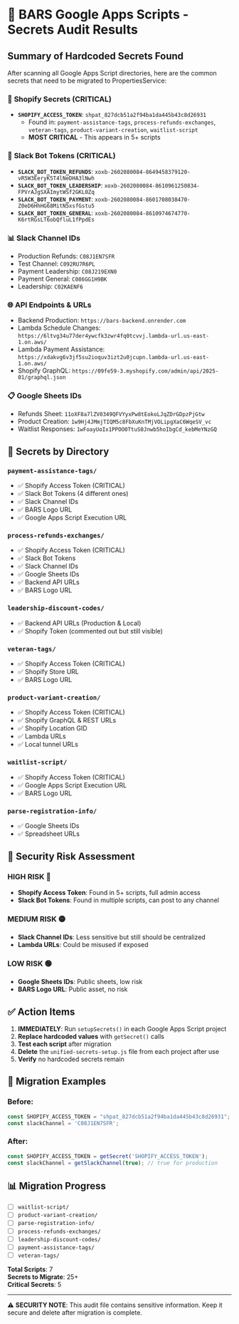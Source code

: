 # 🔐 BARS Google Apps Scripts - Secrets Audit Results

## Summary of Hardcoded Secrets Found

After scanning all Google Apps Script directories, here are the common secrets that need to be migrated to PropertiesService:

### 🛒 **Shopify Secrets** (CRITICAL)
- **`SHOPIFY_ACCESS_TOKEN`**: `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`
  - Found in: `payment-assistance-tags`, `process-refunds-exchanges`, `veteran-tags`, `product-variant-creation`, `waitlist-script`
  - **MOST CRITICAL** - This appears in 5+ scripts

### 💬 **Slack Bot Tokens** (CRITICAL)  
- **`SLACK_BOT_TOKEN_REFUNDS`**: `xoxb-2602080084-8649458379120-vR5W3EeryK5T4lNeDHA3lNwh`
- **`SLACK_BOT_TOKEN_LEADERSHIP`**: `xoxb-2602080084-8610961250834-FPVrAJgSXAImytWSf2GKL0Zq`
- **`SLACK_BOT_TOKEN_PAYMENT`**: `xoxb-2602080084-8601708038470-Z0eD6HhHG68MitN5xsfGstu5`
- **`SLACK_BOT_TOKEN_GENERAL`**: `xoxb-2602080084-8610974674770-K6rtRGsLT6obQfluL1fPpdEs`

### 📊 **Slack Channel IDs**
- Production Refunds: `C08J1EN7SFR`
- Test Channel: `C092RU7R6PL`  
- Payment Leadership: `C08J219EXN0`
- Payment General: `C086GG1H9BK`
- Leadership: `C02KAENF6`

### 🌐 **API Endpoints & URLs**
- Backend Production: `https://bars-backend.onrender.com`
- Lambda Schedule Changes: `https://6ltvg34u77der4ywcfk3zwr4fq0tcvvj.lambda-url.us-east-1.on.aws/`
- Lambda Payment Assistance: `https://xdakvg6v3jf5su2ioquv3izt2u0jcupn.lambda-url.us-east-1.on.aws/`
- Shopify GraphQL: `https://09fe59-3.myshopify.com/admin/api/2025-01/graphql.json`

### 📋 **Google Sheets IDs**
- Refunds Sheet: `11oXF8a7lZV0349QFVYyxPw8tEokoLJqZDrGDpzPjGtw`
- Product Creation: `1w9Hj4JMmjTIQM5c8FbXuKnTMjVOLipgXaC6WqeSV_vc`
- Waitlist Responses: `1wFoayUoIx1PPOO0TtuS0Jnwb5hoIbgCd_kebMeYNzGQ`

## 📁 Secrets by Directory

### `payment-assistance-tags/`
- ✅ Shopify Access Token (CRITICAL)
- ✅ Slack Bot Tokens (4 different ones)
- ✅ Slack Channel IDs 
- ✅ BARS Logo URL
- ✅ Google Apps Script Execution URL

### `process-refunds-exchanges/`
- ✅ Shopify Access Token (CRITICAL)
- ✅ Slack Bot Tokens
- ✅ Slack Channel IDs
- ✅ Google Sheets IDs
- ✅ Backend API URLs
- ✅ BARS Logo URL

### `leadership-discount-codes/`
- ✅ Backend API URLs (Production & Local)
- ✅ Shopify Token (commented out but still visible)

### `veteran-tags/`
- ✅ Shopify Access Token (CRITICAL) 
- ✅ Shopify Store URL
- ✅ BARS Logo URL

### `product-variant-creation/`
- ✅ Shopify Access Token (CRITICAL)
- ✅ Shopify GraphQL & REST URLs
- ✅ Shopify Location GID
- ✅ Lambda URLs
- ✅ Local tunnel URLs

### `waitlist-script/`
- ✅ Shopify Access Token (CRITICAL)
- ✅ Google Apps Script Execution URL
- ✅ BARS Logo URL

### `parse-registration-info/`
- ✅ Google Sheets IDs
- ✅ Spreadsheet URLs

## 🚨 Security Risk Assessment

### **HIGH RISK** 🔴
- **Shopify Access Token**: Found in 5+ scripts, full admin access
- **Slack Bot Tokens**: Found in multiple scripts, can post to any channel

### **MEDIUM RISK** 🟡  
- **Slack Channel IDs**: Less sensitive but still should be centralized
- **Lambda URLs**: Could be misused if exposed

### **LOW RISK** 🟢
- **Google Sheets IDs**: Public sheets, low risk
- **BARS Logo URL**: Public asset, no risk

## ✅ Action Items

1. **IMMEDIATELY**: Run `setupSecrets()` in each Google Apps Script project
2. **Replace hardcoded values** with `getSecret()` calls
3. **Test each script** after migration
4. **Delete** the `unified-secrets-setup.js` file from each project after use
5. **Verify** no hardcoded secrets remain

## 🔧 Migration Examples

### Before:
```javascript
const SHOPIFY_ACCESS_TOKEN = "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";
const slackChannel = 'C08J1EN7SFR';
```

### After:
```javascript
const SHOPIFY_ACCESS_TOKEN = getSecret('SHOPIFY_ACCESS_TOKEN');
const slackChannel = getSlackChannel(true); // true for production
```

## 📊 Migration Progress

- [ ] `waitlist-script/`
- [ ] `product-variant-creation/`
- [ ] `parse-registration-info/`
- [ ] `process-refunds-exchanges/`
- [ ] `leadership-discount-codes/`
- [ ] `payment-assistance-tags/`
- [ ] `veteran-tags/`

**Total Scripts**: 7  
**Secrets to Migrate**: 25+  
**Critical Secrets**: 5  

---

⚠️ **SECURITY NOTE**: This audit file contains sensitive information. Keep it secure and delete after migration is complete.
